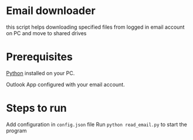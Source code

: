 # Email downloader
this script helps downloading specified files from logged in email account on PC and move to shared drives

# Prerequisites
[Python](https://www.python.org/downloads/) installed on your PC.

Outlook App configured with your email account.

# Steps to run
Add configuration in ``` config.json ``` file
Run ``` python read_email.py ``` to start the program
